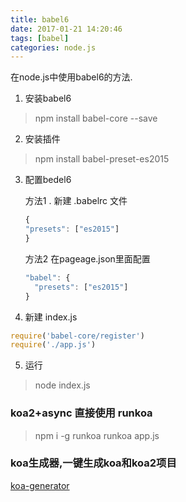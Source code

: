 ```yaml
---
title: babel6
date: 2017-01-21 14:20:46
tags: [babel]
categories: node.js
---
```


在node.js中使用babel6的方法.

1. 安装babel6 
> npm install babel-core --save

2. 安装插件
> npm install babel-preset-es2015

<!-- more -->

3. 配置bedel6
	
	方法1 . 新建 .babelrc 文件
	```js
	{
	"presets": ["es2015"]
	}
	```

	方法2  在pageage.json里面配置
	```js
	"babel": {
      "presets": ["es2015"]
  	}
  	```

4. 新建 index.js
```js
require('babel-core/register')
require('./app.js')
```

5. 运行
> node index.js


### koa2+async 直接使用 runkoa
> npm i -g runkoa
> runkoa app.js

### koa生成器,一键生成koa和koa2项目
[koa-generator](https://github.com/17koa/koa-generator)